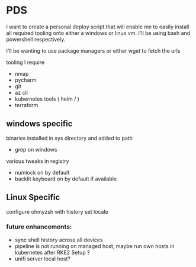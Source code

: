# PDS

I want to create a personal deploy script that will enable me to easily install all required tooling onto either a windows or linux vm. I'll be using bash and powershell respectively.

I'll be wanting to use package managers or either wget to fetch the urls

tooling I require

- nmap
- pycharm
- git
- az cli
- kubernetes tools ( helm / )
- terraform

## windows specific
binaries installed in sys directory and added to path
- grep on windows


various tweaks in registry

- numlock on by default
- backlit keyboard on by default if available

## Linux Specific

configure ohmyzsh with history
set locale


### future enhancements:

- sync shell history across all devices
- pipeline is not running on managed host, maybe run own hosts in kubernetes after RKE2 Setup ?
- unifi server local host?
